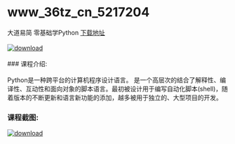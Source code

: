 # www_36tz_cn_5217204
大道易简 零基础学Python
[下载地址](http://www.36tz.cn/article/5217204 "下载地址")
<br/></br>[![download](http://36tz.cn/muke_img/2020_12_1-121-300x195.png "下载地址")](http://www.36tz.cn/article/5217204 "下载地址")
<br/></br>### 课程介绍:<br/></br>Python是一种跨平台的计算机程序设计语言。 是一个高层次的结合了解释性、编译性、互动性和面向对象的脚本语言。最初被设计用于编写自动化脚本(shell)，随着版本的不断更新和语言新功能的添加，越多被用于独立的、大型项目的开发。

### 课程截图:
[![download](http://36tz.cn/muke_img/2020_12_2-111.png "下载地址")](http://www.36tz.cn/article/5217204 "下载地址")

